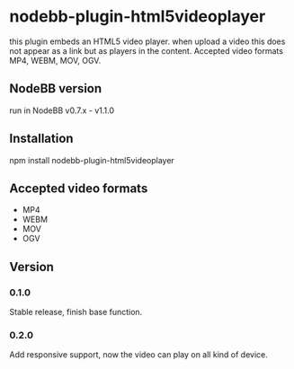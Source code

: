 # nodebb-plugin-html5videoplayer

this plugin embeds an HTML5 video player.
when upload a video this does not appear as a link but as players in the content.
Accepted video formats MP4, WEBM, MOV, OGV.

## NodeBB version

run in NodeBB v0.7.x - v1.1.0

## Installation

npm install nodebb-plugin-html5videoplayer

## Accepted video formats

- MP4
- WEBM
- MOV
- OGV

## Version

### 0.1.0

Stable release, finish base function.

### 0.2.0

Add responsive support, now the video can play on all kind of device.

